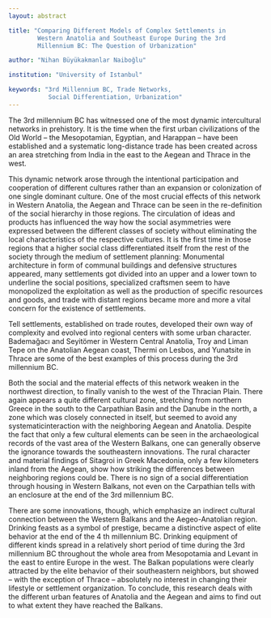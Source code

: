 ```yaml
---
layout: abstract

title: "Comparing Different Models of Complex Settlements in
        Western Anatolia and Southeast Europe During the 3rd
        Millennium BC: The Question of Urbanization"

author: "Nihan Büyükakmanlar Naiboğlu"

institution: "University of Istanbul"

keywords: "3rd Millennium BC, Trade Networks,
           Social Differentiation, Urbanization"
---
```


The 3rd millennium BC has witnessed one of the most dynamic
intercultural networks in prehistory. It is the time when the first
urban civilizations of the Old World – the Mesopotamian, Egyptian, and
Harappan – have been established and a systematic long-distance trade
has been created across an area stretching from India in the east to
the Aegean and Thrace in the west.

This dynamic network arose through the intentional participation and
cooperation of different cultures rather than an expansion or
colonization of one single dominant culture. One of the most crucial
effects of this network in Western Anatolia, the Aegean and Thrace can
be seen in the re-definition of the social hierarchy in those
regions. The circulation of ideas and products has influenced the way
how the social asymmetries were expressed between the different
classes of society without eliminating the local characteristics of
the respective cultures. It is the first time in those regions that a
higher social class differentiated itself from the rest of the society
through the medium of settlement planning: Monumental architecture in
form of communal buildings and defensive structures appeared, many
settlements got divided into an upper and a lower town to underline
the social positions, specialized craftsmen seem to have monopolized
the exploitation as well as the production of specific resources and
goods, and trade with distant regions became more and more a vital
concern for the existence of settlements.

Tell settlements, established on trade routes, developed their own way
of complexity and evolved into regional centers with some urban
character. Bademağacı and Seyitömer in Western Central Anatolia, Troy
and Liman Tepe on the Anatolian Aegean coast, Thermi on Lesbos, and
Yunatsite in Thrace are some of the best examples of this process
during the 3rd millennium BC.

Both the social and the material effects of this network weaken in the
northwest direction, to finally vanish to the west of the Thracian
Plain. There again appears a quite different cultural zone, stretching
from northern Greece in the south to the Carpathian Basin and the
Danube in the north, a zone which was closely connected in itself, but
seemed to avoid any systematicinteraction with the neighboring Aegean
and Anatolia. Despite the fact that only a few cultural elements can
be seen in the archaeological records of the vast area of the Western
Balkans, one can generally observe the ignorance towards the
southeastern innovations. The rural character and material findings of
Sitagroi in Greek Macedonia, only a few kilometers inland from the
Aegean, show how striking the differences between neighboring regions
could be. There is no sign of a social differentiation through housing
in Western Balkans, not even on the Carpathian tells with an enclosure
at the end of the 3rd millennium BC.

There are some innovations, though, which emphasize an indirect
cultural connection between the Western Balkans and the
Aegeo-Anatolian region. Drinking feasts as a symbol of prestige,
became a distinctive aspect of elite behavior at the end of the 4 th
millennium BC. Drinking equipment of different kinds spread in a
relatively short period of time during the 3rd millennium BC
throughout the whole area from Mesopotamia and Levant in the east to
entire Europe in the west. The Balkan populations were clearly
attracted by the elite behavior of their southeastern neighbors, but
showed – with the exception of Thrace – absolutely no interest in
changing their lifestyle or settlement organization. To conclude, this
research deals with the different urban features of Anatolia and the
Aegean and aims to find out to what extent they have reached the
Balkans.

